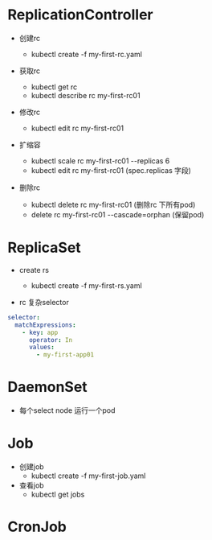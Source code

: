# ReplicationController
- 创建rc
  - kubectl create -f my-first-rc.yaml

- 获取rc
  - kubectl get rc
  - kubectl describe rc my-first-rc01

- 修改rc
  - kubectl edit rc my-first-rc01

- 扩缩容
  - kubectl scale rc my-first-rc01 --replicas 6
  - kubectl edit rc my-first-rc01 (spec.replicas 字段)

- 删除rc
  - kubectl delete rc my-first-rc01 (删除rc 下所有pod)
  - delete rc my-first-rc01 --cascade=orphan (保留pod)

# ReplicaSet
- create rs
  - kubectl create -f my-first-rs.yaml 

- rc 复杂selector

```yaml
selector:
  matchExpressions:
    - key: app
      operator: In
      values:
        - my-first-app01
```

# DaemonSet
- 每个select node 运行一个pod

# Job
- 创建job
  - kubectl create -f my-first-job.yaml
- 查看job
  - kubectl get jobs

# CronJob

